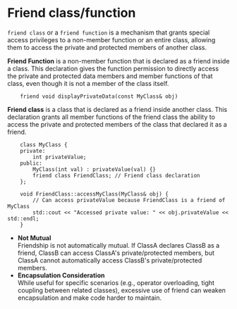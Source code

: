 Friend class/function
=====================
  
`friend class` or a `friend function` is a mechanism that grants special access privileges to a non-member function or an entire class, allowing them to access the private and protected members of another class.  
  
**Friend Function** is a non-member function that is declared as a friend inside a class. This declaration gives the function permission to directly access the private and protected data members and member functions of that class, even though it is not a member of the class itself.  
```
    friend void displayPrivateData(const MyClass& obj)
```
  
**Friend class** is a class that is declared as a friend inside another class. This declaration grants all member functions of the friend class the ability to access the private and protected members of the class that declared it as a friend.  
```
    class MyClass {
    private:
        int privateValue;
    public:
        MyClass(int val) : privateValue(val) {}
        friend class FriendClass; // Friend class declaration
    };

    void FriendClass::accessMyClass(MyClass& obj) {
        // Can access privateValue because FriendClass is a friend of MyClass
        std::cout << "Accessed private value: " << obj.privateValue << std::endl;
    }
```
  
- **Not Mutual**  
    Friendship is not automatically mutual. If ClassA declares ClassB as a friend, ClassB can access ClassA's private/protected members, but ClassA cannot automatically access ClassB's private/protected members.  
- **Encapsulation Consideration**  
    While useful for specific scenarios (e.g., operator overloading, tight coupling between related classes), excessive use of friend can weaken encapsulation and make code harder to maintain.  